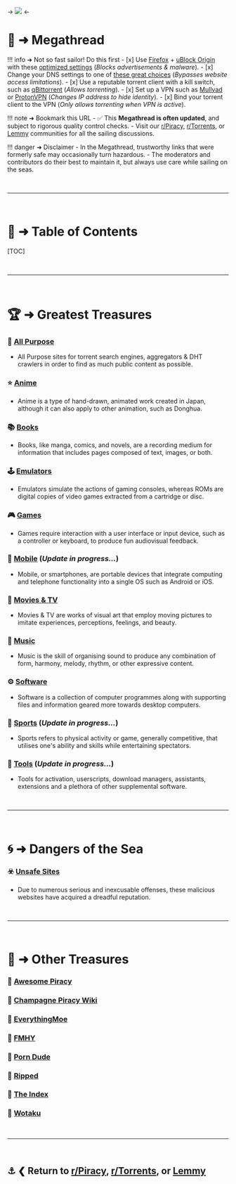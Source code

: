 -> ![](https://a.imagem.app/oLxOcl.png) <-

# 📜 ➜ **Megathread**

!!! info ➜ Not so fast sailor! Do this first
    - [x] Use [Firefox](https://mozilla.org/firefox/new/) + [uBlock Origin](https://addons.mozilla.org/firefox/addon/ublock-origin/) with these [optimized         settings](https://a.imagem.app/on42hV.png) (*Blocks advertisements & malware*).
    - [x] Change your DNS settings to one of [these great choices](https://www.privacyguides.org/en/dns/) (*Bypasses website access limitations*).
    - [x] Use a reputable torrent client with a kill switch, such as [qBittorrent](https://www.qbittorrent.org/) (*Allows torrenting*).
    - [x] Set up a VPN such as [Mullvad](https://mullvad.net/) or [ProtonVPN](https://protonvpn.com/) (*Changes IP address to hide identity*).
    - [x] Bind your torrent client to the VPN (*Only allows torrenting when VPN is active*).

!!! note ➜ Bookmark this URL
	- ✅ This **Megathread is often updated**, and subject to rigorous quality control checks.
    - Visit our [r/Piracy](https://www.reddit.com/r/Piracy/), [r/Torrents](https://www.reddit.com/r/torrents/), or [Lemmy](https://lemmy.dbzer0.com/c/piracy) communities for all the sailing discussions.

!!! danger ➜ Disclaimer
	- In the Megathread, trustworthy links that were formerly safe may occasionally turn hazardous.
	- The moderators and contributors do their best to maintain it, but always use care while sailing on the seas.

&nbsp;

---

&nbsp;

# 📝 ➜ Table of Contents

[TOC]

&nbsp;

---

&nbsp;

# 🏆 ➜ Greatest Treasures

### 🧭 [All Purpose](https://rentry.co/megathread-all-purpose)
- All Purpose sites for torrent search engines, aggregators & DHT crawlers in order to find as much public content as possible.

### ⭐ [Anime](https://rentry.co/megathread-anime) 
- Anime is a type of hand-drawn, animated work created in Japan, although it can also apply to other animation, such as Donghua.

### 📚 [Books](https://rentry.co/megathread-books)
- Books, like manga, comics, and novels, are a recording medium for information that includes pages composed of text, images, or both.

### 🕹️ [Emulators](https://rentry.co/megathread-emulators)
- Emulators simulate the actions of gaming consoles, whereas ROMs are digital copies of video games extracted from a cartridge or disc.

### 🎮 [Games](https://rentry.co/megathread-games)
- Games require interaction with a user interface or input device, such as a controller or keyboard, to produce fun audiovisual feedback.

### 📱 [Mobile](https://rentry.co/megathread-mobile) (*Update in progress...*)
- Mobile, or smartphones, are portable devices that integrate computing and telephone functionality into a single OS such as Android or iOS.

### 🎦 [Movies & TV](https://rentry.co/megathread-movies-and-tv)
- Movies & TV are works of visual art that employ moving pictures to imitate experiences, perceptions, feelings, and beauty.

### 🎹 [Music](https://rentry.co/megathread-music)
- Music is the skill of organising sound to produce any combination of form, harmony, melody, rhythm, or other expressive content.

### ⚙️ [Software](https://rentry.co/megathread-software)
- Software is a collection of computer programmes along with supporting files and information geared more towards desktop computers.

### 👟 [Sports](https://rentry.co/megathread-sports) (*Update in progress...*)
- Sports refers to physical activity or game, generally competitive, that utilises one's ability and skills while entertaining spectators.

### 🧰 [Tools](https://rentry.co/megathread-tools) (*Update in progress...*)
- Tools for activation, userscripts, download managers, assistants, extensions and a plethora of other supplemental software.

&nbsp;

---

&nbsp;

# 🌀 ➜ Dangers of the Sea

### ☣️ [Unsafe Sites](https://rentry.co/megathread-unsafe-sites)
- Due to numerous serious and inexcusable offenses, these malicious websites have acquired a dreadful reputation.

&nbsp;

---

&nbsp;

# 📑 ➜ Other Treasures
### 📁 [Awesome Piracy](https://shakil-shahadat.github.io/awesome-piracy/)
### 📁 [Champagne Piracy Wiki](https://champagne.pages.dev/)
### 📁 [EverythingMoe](https://everythingmoe.com/)
### 📁 [FMHY](https://fmhy.pages.dev/)
### 📁 [Porn Dude](https://theporndude.com/)
### 📁 [Ripped](https://ripped.guide/)
### 📁 [The Index](https://theindex.moe/)
### 📁 [Wotaku](https://wotaku.moe/)

&nbsp;

---

&nbsp;

⚓ ❮ Return to [**r/Piracy**](https://www.reddit.com/r/Piracy/), [**r/Torrents**](https://www.reddit.com/r/torrents/), or [**Lemmy**](https://lemmy.dbzer0.com/c/piracy)
---